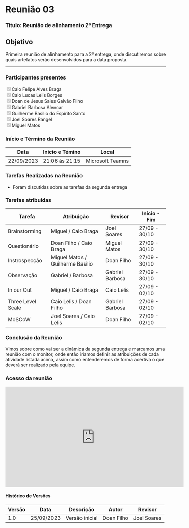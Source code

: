 # **Reunião 03** 
### **Titulo**: Reunião de alinhamento 2ª Entrega

## **Objetivo**
Primeira reunião de alinhamento para a 2ª entrega, onde discutiremos sobre quais artefatos serão desenvolvidos para a data proposta.

---
### **Participantes presentes**
<label><input type="checkbox" checked disabled>Caio Felipe Alves Braga</label><br>
<label><input type="checkbox" checked disabled>Caio Lucas Lelis Borges</label><br>
<label><input type="checkbox" checked disabled>Doan de Jesus Sales Galvão Filho</label><br>
<label><input type="checkbox" checked disabled>Gabriel Barbosa Alencar</label><br>
<label><input type="checkbox" checked disabled>Guilherme Basilio do Espírito Santo</label><br>
<label><input type="checkbox" checked disabled>Joel Soares Rangel</label><br>
<label><input type="checkbox" checked disabled>Miguel Matos</label><br>

### **Início e Término da Reunião**

| Data       | Inicio e Témino | Local            |
|------------|-----------------|------------------|
| 22/09/2023 | 21:06 às 21:15  | Microsoft Teamns |

### **Tarefas Realizadas na Reunião**
- Foram discutidas sobre as tarefas da segunda entrega 
 
### **Tarefas atribuidas** 

| Tarefa | Atribuição | Revisor | Início  -  Fim|
|--------|------------|---------|----------------|
|Brainstorming| Miguel / Caio Braga |Joel Soares | 27/09 - 30/10|
|Questionário  |Doan Filho / Caio Braga | Miguel Matos| 27/09  - 30/10|   
|Instrospecção  | Miguel Matos / Guilherme Basilio | Doan Filho | 27/09 - 30/10|
|Observação |Gabriel / Barbosa |Gabriel Barbosa | 27/09 - 30/10|
|In our Out|Miguel / Caio Braga | Caio Lelis | 27/09 - 02/10|
|Three Level Scale| Caio Lelis / Doan Filho  | Gabriel Barbosa |27/09 -  02/10|
|MoSCoW|Joel Soares / Caio Lelis| Doan Filho |27/09 -  02/10|



### **Conclusão da Reunião**
Vimos sobre como vai ser a dinâmica da segunda entrega e marcamos uma reunião com o monitor, onde então iríamos definir as atribuições de cada atividade listada acima, assim como entenderemos de forma acertiva o que deverá ser realizado pela equipe. 

### **Acesso da reunião**

<iframe width="560" height="315" src="https://www.youtube.com/embed/ftTU7rF3HNQ?si=n4aC8FPyoV3UtMmq" title="YouTube video player" frameborder="0" allow="accelerometer; autoplay; clipboard-write; encrypted-media; gyroscope; picture-in-picture; web-share" allowfullscreen></iframe>

#### Histórico de Versões

| Versão | Data       | Descrição            | Autor          | Revisor        |
|--------|------------|----------------------|----------------|----------------|
| 1.0    | 25/09/2023 | Versão inicial        | Doan Filho    | Joel Soares    |
 